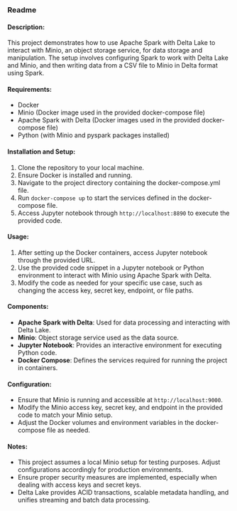### Readme

#### Description:
This project demonstrates how to use Apache Spark with Delta Lake to interact with Minio, an object storage service, for data storage and manipulation. The setup involves configuring Spark to work with Delta Lake and Minio, and then writing data from a CSV file to Minio in Delta format using Spark.

#### Requirements:
- Docker
- Minio (Docker image used in the provided docker-compose file)
- Apache Spark with Delta (Docker images used in the provided docker-compose file)
- Python (with Minio and pyspark packages installed)

#### Installation and Setup:
1. Clone the repository to your local machine.
2. Ensure Docker is installed and running.
3. Navigate to the project directory containing the docker-compose.yml file.
4. Run `docker-compose up` to start the services defined in the docker-compose file.
5. Access Jupyter notebook through `http://localhost:8890` to execute the provided code.

#### Usage:
1. After setting up the Docker containers, access Jupyter notebook through the provided URL.
2. Use the provided code snippet in a Jupyter notebook or Python environment to interact with Minio using Apache Spark with Delta.
3. Modify the code as needed for your specific use case, such as changing the access key, secret key, endpoint, or file paths.

#### Components:
- **Apache Spark with Delta**: Used for data processing and interacting with Delta Lake.
- **Minio**: Object storage service used as the data source.
- **Jupyter Notebook**: Provides an interactive environment for executing Python code.
- **Docker Compose**: Defines the services required for running the project in containers.

#### Configuration:
- Ensure that Minio is running and accessible at `http://localhost:9000`.
- Modify the Minio access key, secret key, and endpoint in the provided code to match your Minio setup.
- Adjust the Docker volumes and environment variables in the docker-compose file as needed.

#### Notes:
- This project assumes a local Minio setup for testing purposes. Adjust configurations accordingly for production environments.
- Ensure proper security measures are implemented, especially when dealing with access keys and secret keys.
- Delta Lake provides ACID transactions, scalable metadata handling, and unifies streaming and batch data processing.